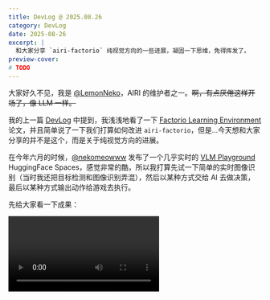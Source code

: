 ```yaml
---
title: DevLog @ 2025.08.26
category: DevLog
date: 2025-08-26
excerpt: |
  和大家分享 `airi-factorio` 纯视觉方向的一些进展，凝固一下思维，免得挥发了。
preview-cover:
# TODO
---
```


大家好久不见，我是 [@LemonNeko](https://github.com/LemonNekoGH)，AIRI 的维护者之一。~~啊，有点厌倦这样开场了，像 LLM 一样。~~

我的上一篇 [DevLog](../DevLog-2025.07.18/index.md) 中提到，我浅浅地看了一下 [Factorio Learning Environment](https://arxiv.org/abs/2503.09617) 论文，并且简单说了一下我们打算如何改进 `airi-factorio`，但是...今天想和大家分享的并不是这个，而是关于纯视觉方向的进展。

在今年六月的时候，[@nekomeowww](https://github.com/nekomeowww) 发布了一个几乎实时的 [VLM Playground](https://huggingface.co/spaces/moeru-ai/smolvlm-realtime-webgpu-vue) HuggingFace Spaces，感觉非常的酷，所以我打算先试一下简单的实时图像识别（当时我还把目标检测和图像识别弄混），然后以某种方式交给 AI 去做决策，最后以某种方式输出动作给游戏去执行。

先给大家看一下成果：

<video src="./assets/airi-factorio-yolo-v0-playground-vnc.mp4" controls />

视频中，我在网页里连接了 VNC 来游玩 Factorio，右侧的是目标检测的结果，几乎是实时的，我也部署到 [HuggingFace Space](https://huggingface.co/spaces/proj-airi/factorio-yolo-v0-playground) 了，欢迎来玩。

那，我是怎么做到的呢？

## 把 Factorio 客户端装进 Docker 里

为了能让 AI 看到游戏画面，我们需要确保 Factorio 运行在可控的环境中，不会受我们的窗口大小、位置等影响，同时，我们也会希望这套环境是可以开箱即用的，所以，我选择把 Factorio 装进 Docker 里。

Factorio 官方提供了 [Docker 镜像](https://hub.docker.com/r/factoriotools/factorio)，但是那是纯服务端，如果想要让 AI 看到画面，让 AI 来控制游戏，我们需要一个客户端，但是没有找到现成的 Docker 镜像（而且 Factorio 的许可协议不允许这样分发客户端），我们需要自己打包了（而且我们也依然不能分发我们打包的客户端镜像，只能分享 Dockerfile 了）。

那把 Factorio 客户端~~这头大象~~装进~~名为~~ Docker ~~的冰箱~~里，一共分几步？

1. 下载 Factorio 客户端：当然，它是主角。
2. 准备一个虚拟显示器：具有图形界面的应用需要一个显示器才能显示画面嘛。
3. 准备 VNC 服务：它可以读取到虚拟显示器的内容，把画面传给外部的 VNC 客户端，同时把用户的输入传给游戏。

好像漏了什么？啊，音频？什么音频？不存在的，现在的 AI 还不会听声音，我们先忽略。

### 下载 Factorio 客户端

Factorio 官方网站中可以直接点击下载，但是需要手动操作登录，这不方便构建自动化流程，所以，我找了一个下载脚本 [factorio-dl](https://github.com/moviuro/factorio-dl/) 这是一个非常复杂的 shell 脚本，给它提供用户名，密码和要下载的版本，它就会自动根据系统架构下载对应的客户端。

### 准备一个虚拟显示器

这一步稍微复杂一点，但是它没有像安装一整个桌面环境那么复杂，我也是这时候才知道图形界面程序可以不需要桌面环境，不需要窗口管理器，只要一个最简单的 X 环境和一个显示服务器就可以了。

非常简单：

```bash
sudo apt install -y xvfb x11-apps mesa-utils
```

其中：

- `xvfb` 是一个虚拟的帧缓冲器和 X 服务器。
- `x11-apps` 是一些 X 相关的工具，安装它的时候会同时安装 X 环境。
- `mesa-utils` 是一些 Mesa 相关的工具，Mesa 是 OpenGL 的软件实现，它提供了一些工具来帮助我们测试和调试 OpenGL 程序。

### 准备 VNC 服务

VNC 是 Virtual Network Computing 的缩写，它是一个远程桌面协议，可以让我们在远程控制另一台计算机，就像我们直接坐在那台计算机前面一样。

```bash
sudo apt install -y x11vnc
```

有了这些，我们就可以在 Docker 中运行 Factorio 客户端，用 VNC 来控制它了。

但是这还不够，我的目标是在浏览器中游玩并实时进行目标检测的推理，然而浏览器里只能用 HTTP 协议，所以我们需要用 `websockify` 这样的工具来将 VNC 协议转换为 HTTP 协议，同时，为了方便 Debug，我们还需要一个 Web 界面来显示 VNC 的画面，所以我们还需要安装 `novnc`。

```bash
sudo apt install -y websockify novnc
```

好，这样一来 Docker 镜像就准备好了，可以在这里看完整的 [Dockerfile](https://github.com/moeru-ai/airi-factorio/blob/a6bf243f14cbc0d765ff7ed13389bca33c1fdfa2/docker/Dockerfile) 和[使用说明](https://github.com/moeru-ai/airi-factorio/tree/ba46a4e47b31187dd064b06314b595b551ed3411/apps/factorio-yolo-v0-playground)。

## 训练目标检测模型

为了快速验证，我直接用 YOLO11n 的预训练模型作为基础来训练我们的目标检测模型。

### 准备数据集

我是这样收集数据集的：

1. 使用 [`surface.create_entity`](https://lua-api.factorio.com/latest/classes/LuaSurface.html#create_entity) 函数来在场景中随机位置放置机器，和机器的选择框（selection_box）大小和位置。
2. 使用 [`game.take_screenshot`](https://lua-api.factorio.com/latest/classes/LuaGameScript.html#take_screenshot) 以各种缩放比例和光照条件（daytime）来截屏。
3. 根据选择框生成标注数据并使用 [`helpers.write_file`](https://lua-api.factorio.com/latest/classes/LuaHelpers.html#write_file) 来保存到文件里。

我的收集脚本在[这里](https://github.com/moeru-ai/airi-factorio/blob/ba46a4e47b31187dd064b06314b595b551ed3411/packages/factorio-rcon-snippets-for-node/src/factorio_yolo_dataset_collector_v0.ts)，它使用 `typescript-to-lua` 来把 TypeScript 编译成 Lua，然后使用 RCON 来传递给 Factorio 执行。

在脚本中，我收集了三个型号的组装机和传送带，每个机器收集了 20 张图片，每张图片 1280x1280 分辨率，没有包含 UI。

哦还有，为了能更好的 Debug 我的收集脚本，我开发了一个 [VSCode 插件](https://github.com/moeru-ai/airi-factorio/blob/ba46a4e47b31187dd064b06314b595b551ed3411/packages/vscode-factorio-rcon-evaluator/README.md)，它提供了一个 CodeLens 操作，可以一键编译并执行我的脚本。

图片和标注数据都收集好后，我们需要按 [YOLO 官方的格式](https://docs.ultralytics.com/datasets/detect/) 来组织数据集，然后可以传到 [Ultralytics Hub](https://www.ultralytics.com/hub) 上来看看效果：

![Ultralytics Hub](./assets/factorio-ultralytics-hub-preview.jpg)

是不是看上去还行？那我们开始训练吧！

### 训练模型

由于我刚入门，所以我直接从 [Get Started](https://docs.ultralytics.com/tasks/detect/) 开始，抄来了这几行代码：

```python
from ultralytics import YOLO

model = YOLO("yolo11n.pt")
model.train(data="./dataset/detect.yaml", epochs=100, imgsz=640, device="mps")
model.export(format="onnx")
```

以 640x640 的分辨率，使用 MPS 设备（在 macOS 上，使用 MPS 设备可以获得更好的性能），训练了 100 个 epoch，每个 epoch 有 5 个 batch，大概在 70 epoch 时达到最佳效果，导出了 ONNX 模型。训练耗时大约 8 分钟，模型大小约为 10MB。

可以在 [这里](https://github.com/moeru-ai/airi-factorio/blob/ba46a4e47b31187dd064b06314b595b551ed3411/apps/factorio-yolo-v0-playground) 看到数据集、训练代码和导出的 ONNX 模型。

## 进行推理

现在可以把以上两个零件组装起来了，我用了:

1. `@novnc/novnc` 来在浏览器中显示 VNC 画面，同时把画布的数据拿出来喂给模型。
2. `onnxruntime-web` 来在浏览器中进行推理，它提供了 WebGPU 的支持，可以利用 GPU 的性能。

一开始，推理速度非常慢，大概 400ms 左右，而且会卡死 UI，连 VNC 都没法好好显示了，我临时学了点 WebWorker 的使用方法，把推理和显示分开，才解决了这个问题，并且我发现我并没有真的启用 WebGPU，所以速度还是慢。

```typescript
ort.InferenceSession.create(model, { executionProviders: ['webgpu', 'wasm'] })
```

要写清楚允许使用 WebGPU 和 WASM 两种执行方式，这样可以在 WebGPU 不可用时，自动切换到 WASM 执行。

在启用 WebGPU 之后，推理速度提升到了 80ms 左右，我还是嫌慢，但是我又不知道该怎么继续优化下去了，这时候 Cursor 和我说：「你在像素颜色值归一化的时候，一直在除以 255，你应该先把 `1/255` 算出来，然后直接乘以这个值，这样就可以避免除法了」。

嗯？等一下，原来除法比乘法慢吗？果然跳过的计算机科学课还是得补回来。

按照 Cursor 的建议，我改了下代码，推理速度提升到了 20ms 左右，体验已经非常不错了。

我们刚刚跳过了处理模型输出的部分，现在我们来看看怎么处理模型输出。

### 处理模型输出

模型输出了一个 84000 个元素的数组，和 `dims` 为 `[1, 10, 8400]` 的数组，这意味着 84000 个元素是以 10 个为一组的，每组有边界框的中心 x 和 y 坐标、边界框的宽高、6 个类别分别的置信度，一共 8400 组结果。

在以置信度 0.6 为阈值过滤掉置信度低的边界框后，我们还需要使用 IOU 作为 NMS 手段，来过滤掉重叠的边界框。

关于 IOU 和 NMS，可以参考[这篇文章](https://medium.com/@jesse419419/understanding-iou-and-nms-by-a-j-dcebaad60652)。简单来说，就是把两个框的面积加起来，再减去它们的重叠面积，得到实际占用面积，然后用重叠面积除以实际占用面积，得到 IOU。

我使用了一个非常简单的 NMS 实现，它把所有边界框按置信度排序，然后从高到低遍历，如果一个边界框的 IOU 大于 0.7，就认为它们是同一个物体，就把它过滤掉。

```typescript
function nms(boxes: Box[], iouThreshold: number): Box[] {
  // 1. Filter by confidence and sort in descending order
  const candidates = boxes
    .filter(box => box.confidence > 0.6)
    .sort((a, b) => b.confidence - a.confidence)

  const result: Box[] = []

  while (candidates.length > 0) {
    // 2. Pick the box with the highest confidence
    const bestCandidate = candidates.shift()!
    result.push(bestCandidate)

    // 3. Compare with remaining boxes and remove ones with high IOU
    for (let i = candidates.length - 1; i >= 0; i--) {
      // The iou() function needs to be implemented separately, as described in the article.
      if (iou(bestCandidate, candidates[i]) > iouThreshold) {
        candidates.splice(i, 1)
      }
    }
  }

  return result
}
```

可以在[这里](https://github.com/moeru-ai/airi-factorio/tree/ba46a4e47b31187dd064b06314b595b551ed3411/apps/factorio-yolo-v0-playground)看整个 Playground 的源代码。

### 发现的问题

在这么实践下来，我发现了几个问题：

1. 无法识别非正方形图片：一旦遇到非正方形图片，模型输出的所有结果的置信度都会非常低，甚至为 0。
2. 模型可以区分一级组装机和二级组装机，但是它会把箱子等方形物体也识别为组装机。
3. 实际游戏中，机器贴图上往往会叠加一些状态标志，比如电力、现在的配方、使用的插件等，这些标志会干扰模型的识别。

## 最后

到了这里，就是我这个月来的成果了，收获颇丰啊，非常感谢 [@nekomeowww](https://github.com/nekomeowww) 和 [@dsh0416](https://github.com/dsh0416) 和 [makito](https://github.com/sumimakito) 对我的帮助。接下来我该想办法提升一下模型性能，然后以某种方式让 AI 来控制游戏了。
